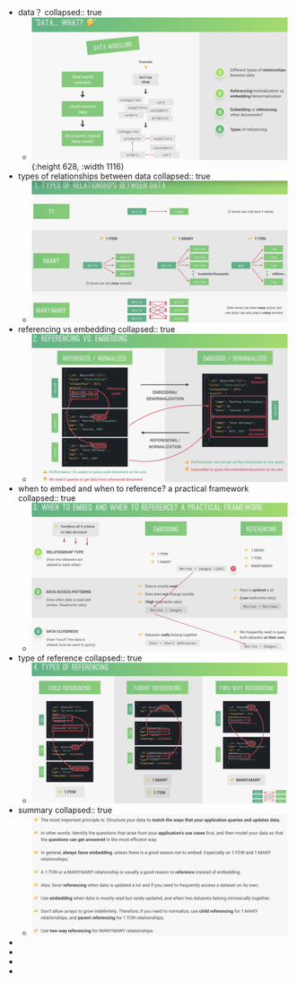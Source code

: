 - data？
  collapsed:: true
	- ![image.png](../assets/image_1717310193243_0.png){:height 628, :width 1116}
- types of relationships between data
  collapsed:: true
	- ![image.png](../assets/image_1717310551078_0.png)
- referencing vs embedding
  collapsed:: true
	- ![image.png](../assets/image_1717310777434_0.png)
- when to embed and when to reference? a practical framework
  collapsed:: true
	- ![image.png](../assets/image_1717311122857_0.png)
- type of reference
  collapsed:: true
	- ![image.png](../assets/image_1717311406388_0.png)
- summary
  collapsed:: true
	- ![image.png](../assets/image_1717311502604_0.png)
-
-
-
-